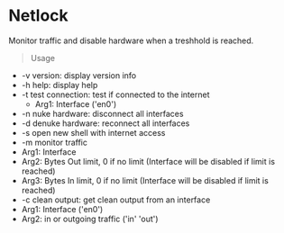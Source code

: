 # Netlock
Monitor traffic and disable hardware when a treshhold is reached.

> Usage
- -v version: display version info
- -h help: display help
- -t test connection: test if connected to the internet
  - Arg1: Interface ('en0')
- -n nuke hardware: disconnect all interfaces
- -d denuke hardware: reconnect all interfaces
- -s open new shell with internet access
- -m monitor traffic
 - Arg1: Interface
 - Arg2: Bytes Out limit, 0 if no limit (Interface will be disabled if limit is reached)
 - Arg3: Bytes In limit, 0 if no limit (Interface will be disabled if limit is reached)
- -c clean output: get clean output from an interface
 - Arg1: Interface ('en0')
 - Arg2: in or outgoing traffic ('in' 'out')
